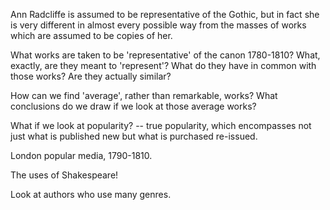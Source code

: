 Ann Radcliffe is assumed to be representative of the Gothic, but in fact she is very different in almost every possible way from the masses of works which are assumed to be copies of her.

What works are taken to be 'representative' of the canon 1780-1810? What, exactly, are they meant to 'represent'? What do they have in common with those works? Are they actually similar?

How can we find 'average', rather than remarkable, works? What conclusions do we draw if we look at those average works?

What if we look at popularity? -- true popularity, which encompasses not just what is published new but what is purchased re-issued.

London popular media, 1790-1810.

The uses of Shakespeare!

Look at authors who use many genres.